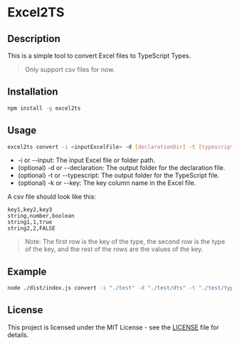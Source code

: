 # Excel2TS

## Description

This is a simple tool to convert Excel files to TypeScript Types. 

> Only support csv files for now.

## Installation

```bash
npm install -g excel2ts
```

## Usage

```bash
excel2ts convert -i <inputExcelFile> -d [declarationDir] -t [typescriptDir] -k [keyColumn]
```

- -i or --input: The input Excel file or folder path.
- (optional) -d or --declaration: The output folder for the declaration file.
- (optional) -t or --typescript: The output folder for the TypeScript file.
- (optional) -k or --key: The key column name in the Excel file.

A csv file should look like this:

```csv
key1,key2,key3
string,number,boolean
string1,1,true
string2,2,FALSE
```

> Note: The first row is the key of the type, the second row is the type of the key, and the rest of the rows are the values of the key.


## Example

```bash
node ./dist/index.js convert -i "./test" -d "./test/dts" -t "./test/typ" --key "id"
```

## License

This project is licensed under the MIT License - see the [LICENSE](LICENSE) file for details.


